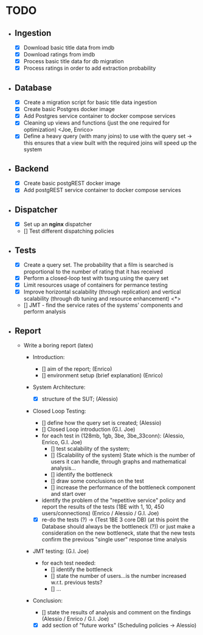 # TODO

- ## Ingestion
    - [x] Download basic title data from imdb
    - [x] Download ratings from imdb
    - [x] Process basic title data for db migration
    - [x] Process ratings in order to add extraction probability
    
- ## Database
    - [x] Create a migration script for basic title data ingestion
    - [x] Create basic Postgres docker image 
    - [x] Add Postgres service container to docker compose services
    - [x] Cleaning up views and functions (just the one required for optimization) <Joe, Enrico>
    - [x] Define a heavy query (with many joins) to use with the query set -> this ensures that a view built with the required joins will speed up the system <Enrico>

- ## Backend
    - [x] Create basic postgREST docker image
    - [x] Add postgREST service container to docker compose services

- ## Dispatcher
    - [x] Set up an **nginx** dispatcher
    - [] Test different dispatching policies

- ## Tests
    - [x] Create a query set. The probability that a film is searched is proportional to the number of rating that it has received
    - [x] Perform a closed-loop test with tsung using the query set
    - [x] Limit resources usage of containers for permance testing
    - [x] Improve horizontal scalability (through replication) and vertical scalability (through db tuning and resource enhancement) <*>
    - [] JMT - find the service rates of the systems' components and perform analysis

- ## Report
    - Write a boring report (latex)
        - Introduction:
            - [] aim of the report; (Enrico)
            - [] environment setup (brief explanation) (Enrico)

        - System Architecture:
            - [x] structure of the SUT; (Alessio)

        - Closed Loop Testing:
            - [] define how the query set is created; (Alessio)
            - [] Closed Loop introduction (G.I. Joe)
            - for each test in (128mb, 1gb, 3be, 3be_33conn): (Alessio, Enrico, G.I. Joe)
                - [] test scalability of the system;
                - [] (Scalability of the system) State which is the number of users it can handle, through graphs and mathematical analysis... 
                - [] identify the bottleneck
                - [] draw some conclusions on the test
                - [] increase the performance of the bottleneck component and start over
            - identify the problem of the "repetitive service" policy and report the results of the tests (1BE with 1, 10, 450 users/connections) (Enrico / Alessio / G.I. Joe)
            - [x] re-do the tests (?) -> (Test 1BE 3 core DB) (at this point the Database should always be the bottleneck (?)) or just make a consideration on the new bottleneck, state that the new tests confirm the previous "single user" response time analysis 

        - JMT testing: (G.I. Joe)
            - for each test needed:
                - [] identify the bottleneck
                - [] state the number of users...is the number increased w.r.t. previous tests?
                - [] ...

        - Conclusion:
            - [] state the results of analysis and comment on the findings (Alessio / Enrico / G.I. Joe)
            - [x] add section of "future works" (Scheduling policies -> Alessio)